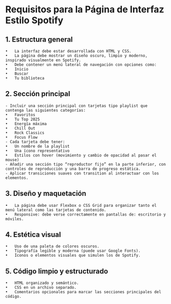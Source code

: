 # Requisitos para la Página de Interfaz Estilo Spotify

## 1. Estructura general
	•	La interfaz debe estar desarrollada con HTML y CSS.
	•	La página debe mostrar un diseño oscuro, limpio y moderno, inspirado visualmente en Spotify.
	•	Debe contener un menú lateral de navegación con opciones como:
	•	Inicio
	•	Buscar
	•	Tu biblioteca

## 2. Sección principal
	- Incluir una sección principal con tarjetas tipo playlist que contenga las siguientes categorías:
	•	Favoritos
	•	Tu Top 2025
	•	Energía máxima
	•	Chill Out
	•	Rock Classics
	•	Focus Flow
	- Cada tarjeta debe tener:
	•	Un nombre de la playlist
	•	Una ícono representativo
	•	Estilos con hover (movimiento y cambio de opacidad al pasar el mouse)
    - Añadir una sección tipo “reproductor fijo” en la parte inferior, con controles de reproducción y una barra de progreso estática.
	- Aplicar transiciones suaves con transition al interactuar con los elementos.

## 3. Diseño y maquetación
	•	La página debe usar Flexbox o CSS Grid para organizar tanto el menú lateral como las tarjetas de contenido.
	•	Responsive: debe verse correctamente en pantallas de: escritorio y móviles.

## 4. Estética visual
	•	Uso de una paleta de colores oscuros.
	•	Tipografía legible y moderna (puede usar Google Fonts).
	•	Íconos o elementos visuales que simulen los de Spotify.

## 5. Código limpio y estructurado
	•	HTML organizado y semántico.
	•	CSS en un archivo separado.
    •	Comentarios opcionales para marcar las secciones principales del código.

	

